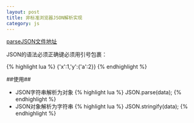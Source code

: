 ```yaml
---
layout: post
title: 非标准浏览器JSON解析实现
category: js
---
```


[parseJSON文件地址](https://github.com/Johnqing/parseJSON/blob/master/parsejson.js)

JSON的语法必须正确键必须用引号包裹：

{% highlight lua %}
{'x':1,'y':{'a':2}}
{% endhighlight %}

##使用##

+ JSON字符串解析为对象
{% highlight lua %}
JSON.parse(data);
{% endhighlight %}
+ JSON对象解析为字符串
{% highlight lua %}
JSON.stringify(data);
{% endhighlight %}

